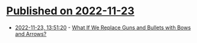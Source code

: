 # [Published on 2022-11-23](index.md)

* [2022-11-23, 13:51:20](https://news.ycombinator.com/item?id=33719053) - [What If We Replace Guns and Bullets with Bows and Arrows?](https://www.lowtechmagazine.com/2022/11/what-if-we-replace-guns-and-bullets-with-bows-and-arrows.html)
